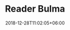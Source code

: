 ---
title: "Reader Bulma"
date: 2018-12-28T11:02:05+06:00 
# type don't remove or customize
type : "docs"
---